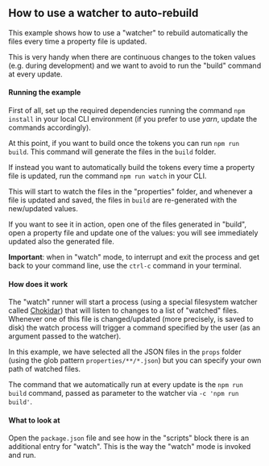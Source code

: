 ## How to use a watcher to auto-rebuild

This example shows how to use a "watcher" to rebuild automatically the files every time a property file is updated.

This is very handy when there are continuous changes to the token values (e.g. during development) and we want to avoid to run the "build" command at every update.

#### Running the example

First of all, set up the required dependencies running the command `npm install` in your local CLI environment (if you prefer to use *yarn*, update the commands accordingly).

At this point, if you want to build once the tokens you can run `npm run build`. This command will generate the files in the `build` folder.

If instead you want to automatically build the tokens every time a property file is updated, run the command `npm run watch` in your CLI.

This will start to watch the files in the "properties" folder, and whenever a file is updated and saved, the files in `build` are re-generated with the new/updated values.

If you want to see it in action, open one of the files generated in "build", open a property file and update one of the values: you will see immediately updated also the generated file.

**Important**: when in "watch" mode, to interrupt and exit the process and get back to your command line, use the `ctrl-c` command in your terminal.

#### How does it work

The "watch" runner will start a process (using a special filesystem watcher called [Chokidar](https://github.com/paulmillr/chokidar)) that will listen to changes to a list of "watched" files. Whenever one of this file is changed/updated (more precisely, is saved to disk) the watch process will trigger a command specified by the user (as an argument passed to the watcher).

In this example, we have selected all the JSON files in the `props` folder (using the glob pattern `properties/**/*.json`) but you can specify your own path of watched files.

The command that we automatically run at every update is the `npm run build` command, passed as parameter to the watcher via `-c 'npm run build'`.

#### What to look at

Open the `package.json` file and see how in the "scripts" block there is an additional entry for "watch". This is the way the "watch" mode is invoked and run.